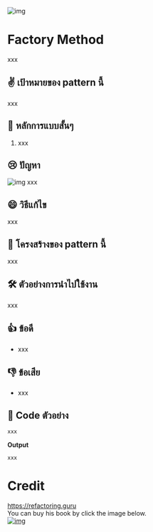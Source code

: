 ![img](assets/xxx.png)
# Factory Method
xxx

## ✌ เป้าหมายของ pattern นี้
xxx

## 🎯 หลักการแบบสั้นๆ
1. xxx

## 😢 ปัญหา
![img](assets/xxx.png)
xxx

## 😄 วิธีแก้ไข
xxx

## 📌 โครงสร้างของ pattern นี้
xxx

## 🛠 ตัวอย่างการนำไปใช้งาน
xxx

## 👍 ข้อดี
* xxx

## 👎 ข้อเสีย
* xxx

## ‍‍📝 Code ตัวอย่าง
```
xxx
```

**Output**
```
xxx
```

# Credit
https://refactoring.guru  
You can buy his book by click the image below.  
[![img](https://refactoring.guru/images/patterns/book/web-cover-en.png)](https://refactoring.guru/design-patterns/book#buy-now)  